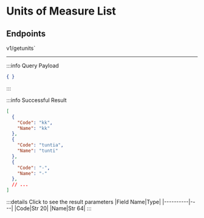 # Units of Measure List

## Endpoints

<!--@include: @/dist/md/api_url.md-->v1/getunits`

---
:::info Query Payload
```json
{ }
```
:::

:::info Successful Result
```json
[
  {
    "Code": "kk",
    "Name": "kk"
  },
  {
    "Code": "tuntia",
    "Name": "tunti"
  },
  {
    "Code": "-",
    "Name": "-"
  },
  // ...
]
``` 
:::details Click to see the result parameters
|Field Name|Type|
|----------|----|
|Code|Str 20|
|Name|Str 64|
:::